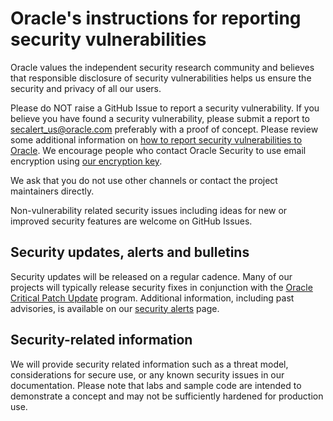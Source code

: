 # Oracle's instructions for reporting security vulnerabilities

Oracle values the independent security research community and believes that
responsible disclosure of security vulnerabilities helps us ensure the security
and privacy of all our users.

Please do NOT raise a GitHub Issue to report a security vulnerability. If you
believe you have found a security vulnerability, please submit a report to
[secalert_us@oracle.com][1] preferably with a proof of concept. Please review
some additional information on [how to report security vulnerabilities to Oracle][2].
We encourage people who contact Oracle Security to use email encryption using
[our encryption key][3].

We ask that you do not use other channels or contact the project maintainers
directly.

Non-vulnerability related security issues including ideas for new or improved
security features are welcome on GitHub Issues.

## Security updates, alerts and bulletins

Security updates will be released on a regular cadence. Many of our projects
will typically release security fixes in conjunction with the
[Oracle Critical Patch Update][3] program. Additional
information, including past advisories, is available on our [security alerts][4]
page.

## Security-related information

We will provide security related information such as a threat model, considerations
for secure use, or any known security issues in our documentation. Please note
that labs and sample code are intended to demonstrate a concept and may not be
sufficiently hardened for production use.

[1]: mailto:secalert_us@oracle.com
[2]: https://www.oracle.com/corporate/security-practices/assurance/vulnerability/reporting.html
[3]: https://www.oracle.com/security-alerts/encryptionkey.html
[4]: https://www.oracle.com/security-alerts/